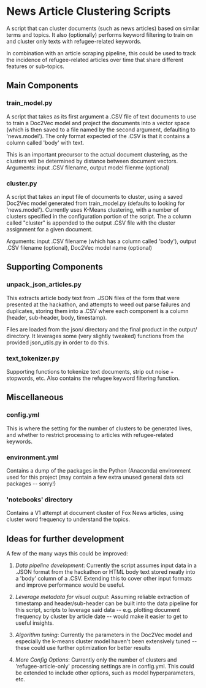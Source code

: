 # News Article Clustering Scripts

A script that can cluster documents (such as news articles) based on similar terms and topics. 
It also (optionally) performs keyword filtering to train on and cluster only texts with refugee-related keywords.

In combination with an article scraping pipeline, this could be used to track the incidence of refugee-related articles over time that share different features or sub-topics.

## Main Components

### train_model.py

A script that takes as its first argument a .CSV file of text documents to use to train a Doc2Vec model and project the documents into a vector space (which is then saved to a file named by the second argument, defaulting to 'news.model'). The only format expected of the .CSV is that it contains a column called 'body' with text.

This is an important precursor to the actual document clustering, as the clusters will be determined by distance between document vectors. Arguments: input .CSV filename, output model filenme (optional)

### cluster.py

A script that takes an input file of documents to cluster, using a saved Doc2Vec model generated from train_model.py (defaults to looking for 'news.model'). Currently uses K-Means clustering, with a number of clusters specified in the configuration portion of the script. The a column called "cluster" is appended to the output .CSV file with the cluster assignment for a given document.

Arguments: input .CSV filename (which has a column called 'body'), output .CSV filename (optional), Doc2Vec model name (optional)

## Supporting Components

### unpack_json_articles.py

This extracts article body text from .JSON files of the form that were presented at the hackathon, and attempts to weed out parse failures and duplicates, storing them into a .CSV where each component is a column (header, sub-header, body, timestamp).

Files are loaded from the json/ directory and the final product in the output/ directory. It leverages some (very slightly tweaked) functions from the provided json_utils.py in order to do this.

### text_tokenizer.py

Supporting functions to tokenize text documents, strip out noise + stopwords, etc. Also contains the refugee keyword filtering function.

## Miscellaneous

### config.yml

This is where the setting for the number of clusters to be generated lives, and whether to restrict processing to articles with refugee-related keywords.

### environment.yml

Contains a dump of the packages in the Python (Anaconda) environment used for this project (may contain a few extra unused general data sci packages -- sorry!)

### 'notebooks' directory

Contains a V1 attempt at document cluster of Fox News articles, using cluster word frequency to understand the topics.

## Ideas for further development

A few of the many ways this could be improved:

1. *Data pipeline development*:  Currently the script assumes input data in a .JSON format from the hackathon or HTML body text stored neatly into a 'body' column of a .CSV. Extending this to cover other input formats and improve performance would be useful.

2. *Leverage metadata for visual output*: Assuming reliable extraction of timestamp and header/sub-header can be built into the data pipeline for this script, scripts to leverage said data -- e.g. plotting document frequency by cluster by article date -- would make it easier to get to useful insights.

3. *Algorithm tuning*: Currently the parameters in the Doc2Vec model and especially the k-means cluster model haven't been extensively tuned -- these could use further optimization for better results

4. *More Config Options*: Currently only the number of clusters and 'refugee-article-only' processing settings are in config.yml. This could be extended to include other options, such as model hyperparameters, etc.
